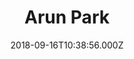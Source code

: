 ---
date: 2018-09-16T10:38:56.000Z
title: Arun Park
latitude: 51.74957563414172
longitude: 0.4705250594019572
category: checkin
---